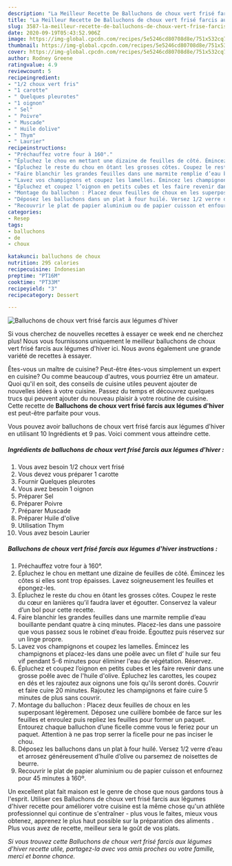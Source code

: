 ```yaml
---
description: "La Meilleur Recette De Balluchons de choux vert frisé farcis aux légumes d&amp;#39;hiver"
title: "La Meilleur Recette De Balluchons de choux vert frisé farcis aux légumes d&amp;#39;hiver"
slug: 3587-la-meilleur-recette-de-balluchons-de-choux-vert-frise-farcis-aux-legumes-d-and-39-hiver
date: 2020-09-19T05:43:52.906Z
image: https://img-global.cpcdn.com/recipes/5e5246cd80708d8e/751x532cq70/balluchons-de-choux-vert-frise-farcis-aux-legumes-dhiver-photo-principale-de-la-recette.jpg
thumbnail: https://img-global.cpcdn.com/recipes/5e5246cd80708d8e/751x532cq70/balluchons-de-choux-vert-frise-farcis-aux-legumes-dhiver-photo-principale-de-la-recette.jpg
cover: https://img-global.cpcdn.com/recipes/5e5246cd80708d8e/751x532cq70/balluchons-de-choux-vert-frise-farcis-aux-legumes-dhiver-photo-principale-de-la-recette.jpg
author: Rodney Greene
ratingvalue: 4.9
reviewcount: 5
recipeingredient:
- "1/2 choux vert fris"
- "1 carotte"
- " Quelques pleurotes"
- "1 oignon"
- " Sel"
- " Poivre"
- " Muscade"
- " Huile dolive"
- " Thym"
- " Laurier"
recipeinstructions:
- "Préchauffez votre four à 160°."
- "Épluchez le chou en mettant une dizaine de feuilles de côté. Émincez les côtes si elles sont trop épaisses. Lavez soigneusement les feuilles et épongez-les."
- "Épluchez le reste du chou en ôtant les grosses côtes. Coupez le reste du cœur en lanières qu’il faudra laver et égoutter. Conservez la valeur d’un bol pour cette recette."
- "Faire blanchir les grandes feuilles dans une marmite remplie d’eau bouillante pendant quatre à cinq minutes. Placez-les dans une passoire que vous passez sous le robinet d’eau froide. Égouttez puis réservez sur un linge propre."
- "Lavez vos champignons et coupez les lamelles. Émincez les champignons et placez-les dans une poêle avec un filet d’ huile sur feu vif pendant 5-6 minutes pour éliminer l&#39;eau de végétation. Réservez."
- "Épluchez et coupez l’oignon en petits cubes et les faire revenir dans une grosse poêle avec de l&#39;huile d&#39;olive. Épluchez les carottes, les coupez en dés et les rajoutez aux oignons une fois qu&#39;ils seront dorés. Couvrir et faire cuire 20 minutes. Rajoutez les champignons et faire cuire 5 minutes de plus sans couvrir."
- "Montage du balluchon : Placez deux feuilles de choux en les superposant légèrement. Déposez une cuillère bombée de farce sur les feuilles et enroulez puis repliez les feuilles pour former un paquet. Entourez chaque balluchon d’une ficelle comme vous le feriez pour un paquet. Attention à ne pas trop serrer la ficelle pour ne pas inciser le chou."
- "Déposez les balluchons dans un plat à four huilé. Versez 1/2 verre d’eau et arrosez généreusement d’huile d’olive ou parsemez de noisettes de beurre."
- "Recouvrir le plat de papier aluminium ou de papier cuisson et enfournez pour 45 minutes à 160º."
categories:
- Resep
tags:
- balluchons
- de
- choux

katakunci: balluchons de choux 
nutrition: 295 calories
recipecuisine: Indonesian
preptime: "PT16M"
cooktime: "PT33M"
recipeyield: "3"
recipecategory: Dessert

---
```



![Balluchons de choux vert frisé farcis aux légumes d&#39;hiver](https://img-global.cpcdn.com/recipes/5e5246cd80708d8e/751x532cq70/balluchons-de-choux-vert-frise-farcis-aux-legumes-dhiver-photo-principale-de-la-recette.jpg)

Si vous cherchez de nouvelles recettes à essayer ce week end ne cherchez plus! Nous vous fournissons uniquement le meilleur balluchons de choux vert frisé farcis aux légumes d&#39;hiver ici. Nous avons également une grande variété de recettes à essayer.

Êtes-vous un maître de cuisine? Peut-être êtes-vous simplement un expert en cuisine? Ou comme beaucoup d'autres, vous pourriez être un amateur. Quoi qu'il en soit, des conseils de cuisine utiles peuvent ajouter de nouvelles idées à votre cuisine. Passez du temps et découvrez quelques trucs qui peuvent ajouter du nouveau plaisir à votre routine de cuisine. Cette recette de <strong> Balluchons de choux vert frisé farcis aux légumes d&#39;hiver </strong> est peut-être parfaite pour vous.

<!--inarticleads1-->

Vous pouvez avoir balluchons de choux vert frisé farcis aux légumes d&#39;hiver en utilisant 10 Ingrédients et 9 pas. Voici comment vous atteindre cette.

##### Ingrédients de balluchons de choux vert frisé farcis aux légumes d&#39;hiver :

1. Vous avez besoin 1/2 choux vert frisé
1. Vous devez vous préparer 1 carotte
1. Fournir  Quelques pleurotes
1. Vous avez besoin 1 oignon
1. Préparer  Sel
1. Préparer  Poivre
1. Préparer  Muscade
1. Préparer  Huile d&#39;olive
1. Utilisation  Thym
1. Vous avez besoin  Laurier




<!--inarticleads2-->

##### Balluchons de choux vert frisé farcis aux légumes d&#39;hiver instructions :

1. Préchauffez votre four à 160°.
1. Épluchez le chou en mettant une dizaine de feuilles de côté. Émincez les côtes si elles sont trop épaisses. Lavez soigneusement les feuilles et épongez-les.
1. Épluchez le reste du chou en ôtant les grosses côtes. Coupez le reste du cœur en lanières qu’il faudra laver et égoutter. Conservez la valeur d’un bol pour cette recette.
1. Faire blanchir les grandes feuilles dans une marmite remplie d’eau bouillante pendant quatre à cinq minutes. Placez-les dans une passoire que vous passez sous le robinet d’eau froide. Égouttez puis réservez sur un linge propre.
1. Lavez vos champignons et coupez les lamelles. Émincez les champignons et placez-les dans une poêle avec un filet d’ huile sur feu vif pendant 5-6 minutes pour éliminer l&#39;eau de végétation. Réservez.
1. Épluchez et coupez l’oignon en petits cubes et les faire revenir dans une grosse poêle avec de l&#39;huile d&#39;olive. Épluchez les carottes, les coupez en dés et les rajoutez aux oignons une fois qu&#39;ils seront dorés. Couvrir et faire cuire 20 minutes. Rajoutez les champignons et faire cuire 5 minutes de plus sans couvrir.
1. Montage du balluchon : Placez deux feuilles de choux en les superposant légèrement. Déposez une cuillère bombée de farce sur les feuilles et enroulez puis repliez les feuilles pour former un paquet. Entourez chaque balluchon d’une ficelle comme vous le feriez pour un paquet. Attention à ne pas trop serrer la ficelle pour ne pas inciser le chou.
1. Déposez les balluchons dans un plat à four huilé. Versez 1/2 verre d’eau et arrosez généreusement d’huile d’olive ou parsemez de noisettes de beurre.
1. Recouvrir le plat de papier aluminium ou de papier cuisson et enfournez pour 45 minutes à 160º.




<!--inarticleads1-->

<p>
Un excellent plat fait maison est le genre de chose que nous gardons tous à l'esprit. Utiliser ces Balluchons de choux vert frisé farcis aux légumes d&#39;hiver recette pour améliorer votre cuisine est la même chose qu'un athlète professionnel qui continue de s'entraîner - plus vous le faites, mieux vous obtenez, apprenez le plus haut possible sur la préparation des aliments . Plus vous avez de recette, meilleur sera le goût de vos plats.
</p>

<p>
<i>Si vous trouvez cette Balluchons de choux vert frisé farcis aux légumes d&#39;hiver recette utile, partagez-la avec vos amis proches ou votre famille, merci et bonne chance.</i>
</p>
